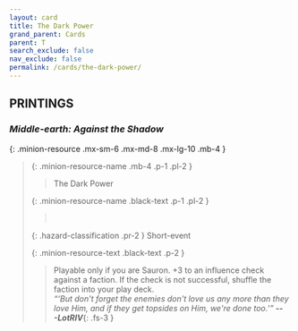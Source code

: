 ```yaml
---
layout: card
title: The Dark Power
grand_parent: Cards
parent: T
search_exclude: false
nav_exclude: false
permalink: /cards/the-dark-power/
---
```


## PRINTINGS


### _Middle-earth: Against the Shadow_

{: .minion-resource .mx-sm-6 .mx-md-8 .mx-lg-10 .mb-4 }
> {: .minion-resource-name .mb-4 .p-1 .pl-2 }
> > <div class="hazard-mp"></div>
> > <div class="card-name">The Dark Power</div>
>
> {: .minion-resource-name .black-text .p-1 .pl-2 }
> > &nbsp;
>
> {: .hazard-classification .pr-2 }
> Short-event
>
> {: .minion-resource-text .black-text .p-2 }
> > Playable only if you are Sauron. +3 to an influence check against a faction. If the check is not successful, shuffle the faction into your play deck. <br>_“‘But don't forget the enemies don't love us any more than they love Him, and if they get topsides on Him, we're done too.’”_ ***---&#65279;LotRIV***{: .fs-3 } 
> 
